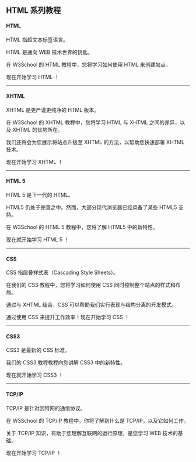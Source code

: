 ## **HTML 系列教程**

#### **HTML**

HTML 指超文本标签语言。

HTML 是通向 WEB 技术世界的钥匙。

在 W3School 的 HTML 教程中，您将学习如何使用 HTML 来创建站点。

现在开始学习 HTML ！

---

#### **XHTML**

XHTML 是更严谨更纯净的 HTML 版本。

在 W3School 的 XHTML 教程中，您将学习 HTML 与 XHTML 之间的差异，以及 XHTML 的优势所在。

我们还将会为您展示将站点升级至 XHTML 的方法，以帮助您快速部署 XHTML 技术。

现在开始学习 XHTML ！

---

#### **HTML 5**

HTML 5 是下一代的 HTML。

HTML5 仍处于完善之中。然而，大部分现代浏览器已经具备了某些 HTML5 支持。

在 W3School 的 HTML 5 教程中，您将了解 HTML5 中的新特性。

现在就开始学习 HTML 5 ！

---

#### **CSS**

CSS 指层叠样式表（Cascading Style Sheets）。

在我们的 CSS 教程中，您将学习如何使用 CSS 同时控制整个站点的样式和布局。

通过与 XHTML 结合，CSS 可以帮助我们实行表现与结构分离的开发模式。

通过使用 CSS 来提升工作效率！现在开始学习 CSS ！

---

#### **CSS3**

CSS3 是最新的 CSS 标准。

我们的 CSS3 教程教程向您讲解 CSS3 中的新特性。

现在就开始学习 CSS3 ！

---

#### **TCP/IP**

TCP/IP 是针对因特网的通信协议。

在 W3School 的 TCP/IP 教程中，你将了解到什么是 TCP/IP，以及它如何工作。

关于 TCP/IP 知识，有助于您理解互联网的运行原理，是您学习 WEB 技术的基础。

现在开始学习 TCP/IP ！

